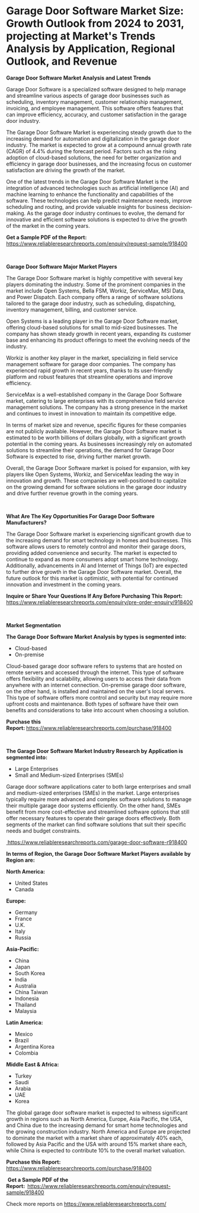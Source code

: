 <p><h1>Garage Door Software Market Size: Growth Outlook from 2024 to 2031, projecting at Market's Trends Analysis by Application, Regional Outlook, and Revenue</h1></p><p><strong>Garage Door Software Market Analysis and Latest Trends</strong></p>
<p><p>Garage Door Software is a specialized software designed to help manage and streamline various aspects of garage door businesses such as scheduling, inventory management, customer relationship management, invoicing, and employee management. This software offers features that can improve efficiency, accuracy, and customer satisfaction in the garage door industry.</p><p>The Garage Door Software Market is experiencing steady growth due to the increasing demand for automation and digitalization in the garage door industry. The market is expected to grow at a compound annual growth rate (CAGR) of 4.4% during the forecast period. Factors such as the rising adoption of cloud-based solutions, the need for better organization and efficiency in garage door businesses, and the increasing focus on customer satisfaction are driving the growth of the market.</p><p>One of the latest trends in the Garage Door Software Market is the integration of advanced technologies such as artificial intelligence (AI) and machine learning to enhance the functionality and capabilities of the software. These technologies can help predict maintenance needs, improve scheduling and routing, and provide valuable insights for business decision-making. As the garage door industry continues to evolve, the demand for innovative and efficient software solutions is expected to drive the growth of the market in the coming years.</p></p>
<p><strong>Get a Sample PDF of the Report:&nbsp;</strong> <a href="https://www.reliableresearchreports.com/enquiry/request-sample/918400">https://www.reliableresearchreports.com/enquiry/request-sample/918400</a></p>
<p>&nbsp;</p>
<p><strong>Garage Door Software Major Market Players</strong></p>
<p><p>The Garage Door Software market is highly competitive with several key players dominating the industry. Some of the prominent companies in the market include Open Systems, Bella FSM, Workiz, ServiceMax, MSI Data, and Power Dispatch. Each company offers a range of software solutions tailored to the garage door industry, such as scheduling, dispatching, inventory management, billing, and customer service.</p><p>Open Systems is a leading player in the Garage Door Software market, offering cloud-based solutions for small to mid-sized businesses. The company has shown steady growth in recent years, expanding its customer base and enhancing its product offerings to meet the evolving needs of the industry.</p><p>Workiz is another key player in the market, specializing in field service management software for garage door companies. The company has experienced rapid growth in recent years, thanks to its user-friendly platform and robust features that streamline operations and improve efficiency.</p><p>ServiceMax is a well-established company in the Garage Door Software market, catering to large enterprises with its comprehensive field service management solutions. The company has a strong presence in the market and continues to invest in innovation to maintain its competitive edge.</p><p>In terms of market size and revenue, specific figures for these companies are not publicly available. However, the Garage Door Software market is estimated to be worth billions of dollars globally, with a significant growth potential in the coming years. As businesses increasingly rely on automated solutions to streamline their operations, the demand for Garage Door Software is expected to rise, driving further market growth.</p><p>Overall, the Garage Door Software market is poised for expansion, with key players like Open Systems, Workiz, and ServiceMax leading the way in innovation and growth. These companies are well-positioned to capitalize on the growing demand for software solutions in the garage door industry and drive further revenue growth in the coming years.</p></p>
<p>&nbsp;</p>
<p><strong>What Are The Key Opportunities For Garage Door Software Manufacturers?</strong></p>
<p><p>The Garage Door Software market is experiencing significant growth due to the increasing demand for smart technology in homes and businesses. This software allows users to remotely control and monitor their garage doors, providing added convenience and security. The market is expected to continue to expand as more consumers adopt smart home technology. Additionally, advancements in AI and Internet of Things (IoT) are expected to further drive growth in the Garage Door Software market. Overall, the future outlook for this market is optimistic, with potential for continued innovation and investment in the coming years.</p></p>
<p><strong>Inquire or Share Your Questions If Any Before Purchasing This Report:</strong> <a href="https://www.reliableresearchreports.com/enquiry/pre-order-enquiry/918400">https://www.reliableresearchreports.com/enquiry/pre-order-enquiry/918400</a></p>
<p>&nbsp;</p>
<p><strong>Market Segmentation</strong></p>
<p><strong>The Garage Door Software Market Analysis by types is segmented into:</strong></p>
<p><ul><li>Cloud-based</li><li>On-premise</li></ul></p>
<p><p>Cloud-based garage door software refers to systems that are hosted on remote servers and accessed through the internet. This type of software offers flexibility and scalability, allowing users to access their data from anywhere with an internet connection. On-premise garage door software, on the other hand, is installed and maintained on the user's local servers. This type of software offers more control and security but may require more upfront costs and maintenance. Both types of software have their own benefits and considerations to take into account when choosing a solution.</p></p>
<p><strong>Purchase this Report:&nbsp;</strong><a href="https://www.reliableresearchreports.com/purchase/918400">https://www.reliableresearchreports.com/purchase/918400</a></p>
<p>&nbsp;</p>
<p><strong>The Garage Door Software Market Industry Research by Application is segmented into:</strong></p>
<p><ul><li>Large Enterprises</li><li>Small and Medium-sized Enterprises (SMEs)</li></ul></p>
<p><p>Garage door software applications cater to both large enterprises and small and medium-sized enterprises (SMEs) in the market. Large enterprises typically require more advanced and complex software solutions to manage their multiple garage door systems efficiently. On the other hand, SMEs benefit from more cost-effective and streamlined software options that still offer necessary features to operate their garage doors effectively. Both segments of the market can find software solutions that suit their specific needs and budget constraints.</p></p>
<p><a href="https://www.reliableresearchreports.com/garage-door-software-r918400">&nbsp;https://www.reliableresearchreports.com/garage-door-software-r918400</a></p>
<p><strong>In terms of Region, the Garage Door Software Market Players available by Region are:</strong></p>
<p>
    <p> <strong> North America: </strong>
        <ul>
            <li>United States</li>
            <li>Canada</li>
        </ul>
        </p> 
    <p> <strong> Europe: </strong>
        <ul>
            <li>Germany</li>
            <li>France</li>
            <li>U.K.</li>
            <li>Italy</li>
            <li>Russia</li>
        </ul>
        </p> 
    <p> <strong> Asia-Pacific: </strong>
        <ul>
            <li>China</li>
            <li>Japan</li>
            <li>South Korea</li>
            <li>India</li>
            <li>Australia</li>
            <li>China Taiwan</li>
            <li>Indonesia</li>
            <li>Thailand</li>
            <li>Malaysia</li>
        </ul>
        </p> 
    <p> <strong> Latin America: </strong>
        <ul>
            <li>Mexico</li>
            <li>Brazil</li>
            <li>Argentina Korea</li>
            <li>Colombia</li>
        </ul>
        </p> 
    <p> <strong> Middle East & Africa: </strong>
        <ul>
            <li>Turkey</li>
            <li>Saudi</li>
            <li>Arabia</li>
            <li>UAE</li>
            <li>Korea</li>
        </ul>
    </p>
    </p>
<p><p>The global garage door software market is expected to witness significant growth in regions such as North America, Europe, Asia Pacific, the USA, and China due to the increasing demand for smart home technologies and the growing construction industry. North America and Europe are projected to dominate the market with a market share of approximately 40% each, followed by Asia Pacific and the USA with around 15% market share each, while China is expected to contribute 10% to the overall market valuation.</p></p>
<p><strong>Purchase this Report: </strong><a href="https://www.reliableresearchreports.com/purchase/918400">https://www.reliableresearchreports.com/purchase/918400</a></p>
<p>&nbsp;<strong>Get a Sample PDF of the Report:&nbsp;&nbsp;</strong><a href="https://www.reliableresearchreports.com/enquiry/request-sample/918400">https://www.reliableresearchreports.com/enquiry/request-sample/918400</a></p>
<p><strong></strong></p>
<p>Check more reports on <a href="https://www.reliableresearchreports.com/">https://www.reliableresearchreports.com/</a></p>
